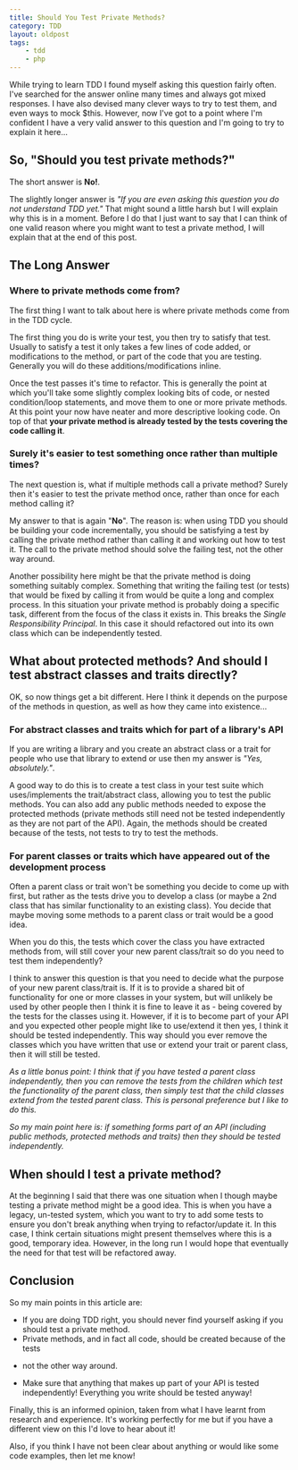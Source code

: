 ```yaml
---
title: Should You Test Private Methods?
category: TDD
layout: oldpost
tags:
    - tdd
    - php
---
```


While trying to learn TDD I found myself asking this question fairly often.
I've searched for the answer online many times and always got mixed responses.
I have also devised many clever ways to try to test them, and even ways to
mock $this. However, now I've got to a point where I'm confident I have a very
valid answer to this question and I'm going to try to explain it here...

## So, "Should you test private methods?"

The short answer is **No!**.

The slightly longer answer is *"If you are even asking this question you do not
understand TDD yet."* That might sound a little harsh but I will explain why
this is in a moment. Before I do that I just want to say that I can think of
one valid reason where you might want to test a private method, I will
explain that at the end of this post.

## The Long Answer

### Where to private methods come from?

The first thing I want to talk about here is where private methods come from in
the TDD cycle.

The first thing you do is write your test, you then try to satisfy that test.
Usually to satisfy a test it only takes a few lines of code added, or
modifications to the method, or part of the code that you are testing.
Generally you will do these additions/modifications inline.

Once the test passes it's time to refactor. This is generally the point at
which you'll take some slightly complex looking bits of code, or nested
condition/loop statements, and move them to one or more private methods. At
this point your now have neater and more descriptive looking code. On top of
that **your private method is already tested by the tests covering the code
calling it**.

### Surely it's easier to test something once rather than multiple times?

The next question is, what if multiple methods call a private method? Surely
then it's easier to test the private method once, rather than once for each
method calling it?

My answer to that is again "**No**". The reason is: when using TDD you
should be building your code incrementally, you should be satisfying a test by
calling the private method rather than calling it and working out how to test
it. The call to the private method should solve the failing test, not the other
way around.

Another possibility here might be that the private method is doing something
suitably complex. Something that writing the failing test (or tests) that would
be fixed by calling it from would be quite a long and complex process. In this
situation your private method is probably doing a specific task, different from
the focus of the class it exists in. This breaks the *Single Responsibility
Principal*. In this case it should refactored out into its own class which can
be independently tested.

## What about protected methods? And should I test abstract classes and traits directly?

OK, so now things get a bit different. Here I think it depends on the purpose
of the methods in question, as well as how they came into existence...

### For abstract classes and traits which for part of a library's API

If you are writing a library and you create an abstract class or a trait for
people who use that library to extend or use then my answer is *"Yes,
absolutely."*.

A good way to do this is to create a test class in your test suite which
uses/implements the trait/abstract class, allowing you to test the public
methods. You can also  add any public methods needed to expose the protected
methods (private methods still need not be tested independently as they are not
part of the API). Again, the methods should be created because of the tests,
not tests to try to test the methods.

### For parent classes or traits which have appeared out of the development process

Often a parent class or trait won't be something you decide to come up with
first, but rather as the tests drive you to develop a class (or maybe a 2nd
class that has similar functionality to an existing class). You decide that
maybe moving some methods to a parent class or trait would be a good idea.

When you do this, the tests which cover the class you have extracted methods
from, will still cover your new parent class/trait so do you need to test them
independently?

I think to answer this question is that you need to decide what the purpose of your
new parent class/trait is. If it is to provide a shared bit of functionality for
one or more classes in your system, but will unlikely be used by other people
then I think it is fine to leave it as - being covered by the tests for the
classes using it. However, if it is to become part of your API and you expected
other people might like to use/extend it then yes, I think it should be tested
independently. This way should you ever remove the classes which you have
written that use or extend your trait or parent class, then it will still be
tested.

*As a little bonus point: I think that if you have tested a parent class
independently, then you can remove the tests from the children which test the
functionality of the parent class, then simply test that the child classes
extend from the tested parent class. This is personal preference but I like to
do this.*

*So my main point here is: if something forms part of an API (including public
methods, protected methods and traits) then they should be tested
independently.*

## When should I test a private method?

At the beginning I said that there was one situation when I though maybe
testing a private method might be a good idea. This is when you have a legacy,
un-tested system, which you want to try to add some tests to ensure you don't
break anything when trying to refactor/update it. In this case, I think certain
situations might present themselves where this is a good, temporary idea.
However, in the long run I would hope that eventually the need for that test
will be refactored away.

## Conclusion

So my main points in this article are:
* If you are doing TDD right, you should never find yourself asking if you
should test a private method.
* Private methods, and in fact all code, should be created because of the tests
- not the other way around.
* Make sure that anything that makes up part of your API is tested
independently! Everything you write should be tested anyway!

Finally, this is an informed opinion, taken from what I have learnt from
research and experience. It's working perfectly for me but if you have a
different view on this I'd love to hear about it!

Also, if you think I have not been clear about anything or would like some code
examples, then let me know!
